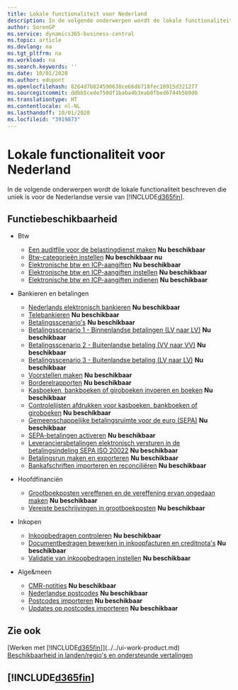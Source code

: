 ```yaml
---
title: Lokale functionaliteit voor Nederland
description: In de volgende onderwerpen wordt de lokale functionaliteit in de Nederlandse versie van Business Central beschreven.
author: SorenGP
ms.service: dynamics365-business-central
ms.topic: article
ms.devlang: na
ms.tgt_pltfrm: na
ms.workload: na
ms.search.keywords: ''
ms.date: 10/01/2020
ms.author: edupont
ms.openlocfilehash: 8264d7b824590638ce66db718fec10915d321277
ms.sourcegitcommit: ddbb5cede750df1baba4b3eab8fbed6744b5b9d6
ms.translationtype: HT
ms.contentlocale: nl-NL
ms.lasthandoff: 10/01/2020
ms.locfileid: "3919873"
---
```

# <a name="netherlands-local-functionality"></a>Lokale functionaliteit voor Nederland

In de volgende onderwerpen wordt de lokale functionaliteit beschreven die uniek is voor de Nederlandse versie van [!INCLUDE[d365fin](../../includes/d365fin_md.md)].  

## <a name="feature-availability"></a>Functiebeschikbaarheid  

* Btw
    * [Een auditfile voor de belastingdienst maken](how-to-create-an-audit-file-for-the-tax-authority.md) **Nu beschikbaar**
    * [Btw-categorieën instellen](how-to-set-up-vat-categories.md) **Nu beschikbaar nu**
    * [Elektronische btw en ICP-aangiften](electronic-vat-and-icp-declarations.md) **Nu beschikbaar**
    * [Elektronische btw en ICP-aangiften instellen](how-to-set-up-electronic-vat-and-icp-declarations.md) **Nu beschikbaar**
    * [Elektronische btw en ICP-aangiften indienen](electronic-vat-and-icp-declarations.md) **Nu beschikbaar**

* Bankieren en betalingen
    * [Nederlands elektronisch bankieren](dutch-electronic-banking.md) **Nu beschikbaar**
    * [Telebankieren](telebanking.md) **Nu beschikbaar**
    * [Betalingsscenario's](payment-scenarios.md) **Nu beschikbaar**
    * [Betalingsscenario 1 - Binnenlandse betalingen (LV naar LV)](payment-scenario-1-domestic-payments-lcy-to-lcy-.md) **Nu beschikbaar**  
    * [Betalingsscenario 2 - Buitenlandse betaling (VV naar VV)](payment-scenario-2-foreign-payment-fcy-to-fcy-.md) **Nu beschikbaar**  
    * [Betalingsscenario 3 - Buitenlandse betaling (LV naar LV)](payment-scenario-3-foreign-payment-lcy-to-fcy-.md) **Nu beschikbaar**
    * [Voorstellen maken](how-to-create-proposals.md) **Nu beschikbaar**
    * [Borderelrapporten](docket-reports.md) **Nu beschikbaar**
    * [Kasboeken, bankboeken of giroboeken invoeren en boeken](how-to-enter-and-post-cash-and-bank-or-giro-journals.md) **Nu beschikbaar**
    * [Controlelijsten afdrukken voor kasboeken, bankboeken of giroboeken](how-to-print-the-test-reports-for-cash-and-bank-or-giro-journals.md) **Nu beschikbaar**
    * [Gemeenschappelijke betalingsruimte voor de euro (SEPA)](single-euro-payments-area-sepa-.md) **Nu beschikbaar**
    * [SEPA-betalingen activeren](how-to-activate-sepa-payments.md) **Nu beschikbaar**
    * [Leveranciersbetalingen elektronisch versturen in de betalingsindeling SEPA ISO 20022](how-to-submit-vendor-payments-electronically-in-sepa-iso-20022-payment-format.md) **Nu beschikbaar**
    * [Betalingsrun maken en exporteren](how-to-create-and-export-payment-history.md) **Nu beschikbaar**
    * [Bankafschriften importeren en reconciliëren](how-to-import-and-reconcile-bank-statements.md) **Nu beschikbaar**

* Hoofdfinanciën
    * [Grootboekposten vereffenen en de vereffening ervan ongedaan maken](how-to-apply-and-unapply-general-ledger-entries.md) **Nu beschikbaar**
    * [Vereiste beschrijvingen in grootboekposten](required-descriptions-in-g-l-entry.md) **Nu beschikbaar**

* Inkopen
    * [Inkoopbedragen controleren](check-purchase-amounts.md) **Nu beschikbaar**
    * [Documentbedragen bewerken in inkoopfacturen en creditnota's](how-to-edit-document-amounts-in-purchase-invoices-and-credit-memos.md) **Nu beschikbaar**  
    * [Validatie van inkoopbedragen instellen](how-to-set-up-validation-of-purchase-amounts.md) **Nu beschikbaar**

* Alge&meen
    * [CMR-notities](cmr-notes.md) **Nu beschikbaar**
    * [Nederlandse postcodes](dutch-post-codes.md) **Nu beschikbaar**
    * [Postcodes importeren](how-to-import-post-codes.md) **Nu beschikbaar**
    * [Updates op postcodes importeren](how-to-import-post-code-updates.md) **Nu beschikbaar**  

## <a name="see-also"></a>Zie ook

[Werken met [!INCLUDE[d365fin](../../includes/d365fin_md.md)]](../../ui-work-product.md)  
[Beschikbaarheid in landen/regio's en ondersteunde vertalingen](/dynamics365/business-central/dev-itpro/compliance/apptest-countries-and-translations)  

## [!INCLUDE[d365fin](../../includes/free_trial_md.md)]  
